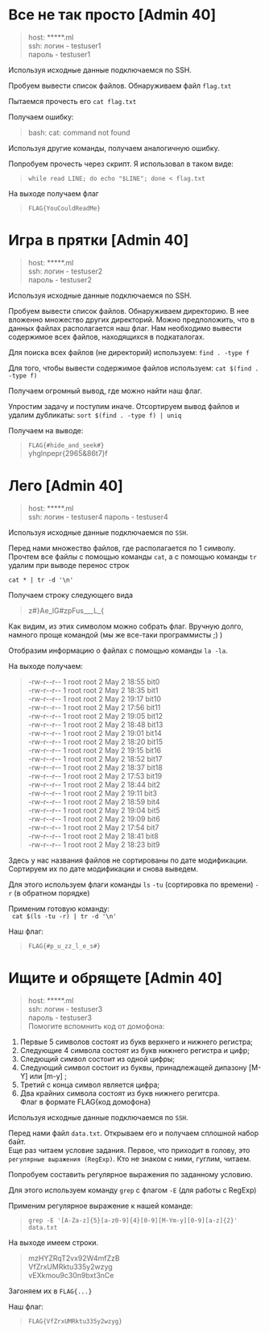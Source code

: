 Все не так просто [Admin 40]
=====================

>host: *****.ml  
ssh: логин - testuser1  
пароль - testuser1

Используя исходные данные подключаемся по SSH.

Пробуем вывести список файлов. Обнаруживаем файл ```flag.txt```

Пытаемся прочесть его ```cat flag.txt``` 

Получаем ошибку:
> bash: cat: command not found

Используя другие команды, получаем аналогичную ошибку.

Попробуем прочесть через скрипт. Я использовал в таком виде:

> ```while read LINE; do echo "$LINE"; done < flag.txt```

На выходе получаем флаг
> ```FLAG{YouCouldReadMe}```



Игра в прятки [Admin 40]
=====================

>host: *****.ml  
ssh: логин - testuser2  
пароль - testuser2

Используя исходные данные подключаемся по SSH.

Пробуем вывести список файлов. Обнаруживаем директорию. В нее вложенно множество других директорий.
Можно предположить, что в данных файлах располагается наш флаг. Нам необходимо вывести содержимое всех файлов, находящихся в подкаталогах.

Для поиска всех файлов (не директорий) используем:
```find . -type f```

Для того, чтобы вывести содержимое файлов используем:
```cat $(find . -type f)```

Получаем огромный вывод, где можно найти наш флаг.

Упростим задачу и поступим иначе. Отсортируем вывод файлов и удалим дубликаты:
```sort $(find . -type f) | uniq```

Получаем на выводе:
> ```FLAG{#hide_and_seek#}```  
yhglnpepr{2965&86t7}f   



Лего [Admin 40]
=====================

>host: *****.ml  
ssh: логин - testuser4 
пароль - testuser4  

Используя исходные данные подключаемся по ```SSH```.

Перед нами множество файлов, где располагается по 1 символу.  
Прочтем все файлы с помощью команды ```cat```, а с помощью команды ```tr``` удалим при выводе перенос строк 

``` cat * | tr -d '\n' ```

Получаем строку следующего вида

> z#}Ae_lG#zpFus___L_{

Как видим, из этих символом можно собрать флаг. Вручную долго, намного проще командой (мы же все-таки программисты ;) )

Отобразим информацию о файлах с помощью команды ```la -la```.

На выходе получаем:

>-rw-r--r--    1 root     root             2 May  2 18:55 bit0  
-rw-r--r--    1 root     root             2 May  2 18:35 bit1  
-rw-r--r--    1 root     root             2 May  2 19:17 bit10  
-rw-r--r--    1 root     root             2 May  2 17:56 bit11  
-rw-r--r--    1 root     root             2 May  2 19:05 bit12  
-rw-r--r--    1 root     root             2 May  2 18:48 bit13  
-rw-r--r--    1 root     root             2 May  2 19:01 bit14  
-rw-r--r--    1 root     root             2 May  2 18:20 bit15  
-rw-r--r--    1 root     root             2 May  2 19:15 bit16  
-rw-r--r--    1 root     root             2 May  2 18:52 bit17  
-rw-r--r--    1 root     root             2 May  2 18:37 bit18  
-rw-r--r--    1 root     root             2 May  2 17:53 bit19  
-rw-r--r--    1 root     root             2 May  2 18:44 bit2  
-rw-r--r--    1 root     root             2 May  2 19:11 bit3  
-rw-r--r--    1 root     root             2 May  2 18:59 bit4  
-rw-r--r--    1 root     root             2 May  2 19:04 bit5  
-rw-r--r--    1 root     root             2 May  2 19:09 bit6  
-rw-r--r--    1 root     root             2 May  2 17:54 bit7  
-rw-r--r--    1 root     root             2 May  2 18:41 bit8  
-rw-r--r--    1 root     root             2 May  2 18:23 bit9  

Здесь у нас названия файлов не сортированы по дате модификации. Сортируем их по дате модификации и снова выведем.

Для этого используем флаги команды ```ls``` ```-tu``` (сортировка по времени) ```-r``` (в обратном порядке)

Применим готовую команду:  
```  cat $(ls -tu -r) | tr -d '\n' ```

Наш флаг:

>```FLAG{#p_u_zz_l_e_s#}```


Ищите и обрящете [Admin 40]
=====================
>host: *****.ml  
ssh: логин - testuser3  
пароль - testuser3  
Помогите вспомнить код от домофона:  
1) Первые 5 символов состоят из букв верхнего и нижнего регистра;
2) Следующие 4 символа состоят из букв нижнего регистра и цифр;
3) Следющий символ состоит из одной цифры;
4) Следующий символ состоит из буквы, принадлежащей дипазону [M-Y] или [m-y] ;
5) Третий с конца символ является цифра;
6) Два крайних символа состоят из букв нижнего регитсра.  
Флаг в формате FLAG{код домофона}

Используя исходные данные подключаемся по ```SSH```.

Перед нами файл ```data.txt```. Открываем его и получаем сплошной набор байт.  
Еще раз читаем условие задания. Первое, что приходит в голову, это ```регулярные выражения (RegExp)```.
Кто не знаком с ними, гуглим, читаем.

Попробуем составить регулярное выражения по заданному условию.

Для этого используем команду ```grep``` c флагом ```-E``` (для работы с RegExp)  

Применим регулярное выражение к нашей команде:
>```grep -E '[A-Za-z]{5}[a-z0-9]{4}[0-9][M-Ym-y][0-9][a-z]{2}' data.txt```

На выходе имеем строки.  

>mzHYZRqT2vx92W4mfZzB  
VfZrxUMRktu335y2wzyg  
vEXkmou9c30n9bxt3nCe  

Загоняем их в ```FLAG{...}```

Наш флаг:  
>```FLAG{VfZrxUMRktu335y2wzyg}```










